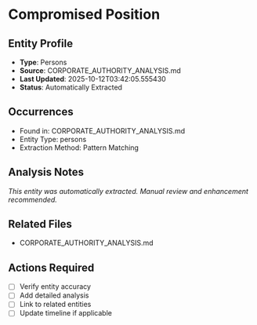 # Compromised Position

## Entity Profile
- **Type**: Persons
- **Source**: CORPORATE_AUTHORITY_ANALYSIS.md
- **Last Updated**: 2025-10-12T03:42:05.555430
- **Status**: Automatically Extracted

## Occurrences
- Found in: CORPORATE_AUTHORITY_ANALYSIS.md
- Entity Type: persons
- Extraction Method: Pattern Matching

## Analysis Notes
*This entity was automatically extracted. Manual review and enhancement recommended.*

## Related Files
- CORPORATE_AUTHORITY_ANALYSIS.md

## Actions Required
- [ ] Verify entity accuracy
- [ ] Add detailed analysis
- [ ] Link to related entities
- [ ] Update timeline if applicable
